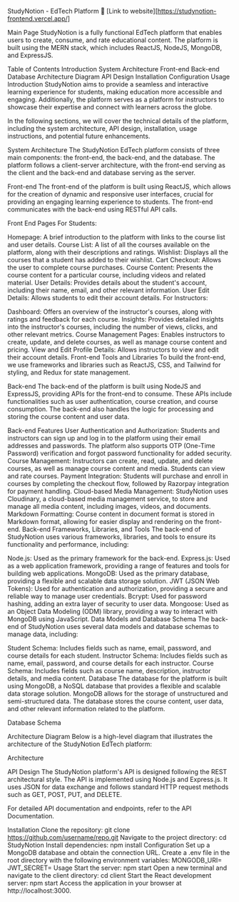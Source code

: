 StudyNotion - EdTech Platform
🚀 [Link to website][https://studynotion-frontend.vercel.app/]

Main Page StudyNotion is a fully functional EdTech platform that enables users to create, consume, and rate educational content. The platform is built using the MERN stack, which includes ReactJS, NodeJS, MongoDB, and ExpressJS.

Table of Contents
Introduction
System Architecture
Front-end
Back-end
Database
Architecture Diagram
API Design
Installation
Configuration
Usage
Introduction
StudyNotion aims to provide a seamless and interactive learning experience for students, making education more accessible and engaging. Additionally, the platform serves as a platform for instructors to showcase their expertise and connect with learners across the globe.

In the following sections, we will cover the technical details of the platform, including the system architecture, API design, installation, usage instructions, and potential future enhancements.

System Architecture
The StudyNotion EdTech platform consists of three main components: the front-end, the back-end, and the database. The platform follows a client-server architecture, with the front-end serving as the client and the back-end and database serving as the server.

Front-end
The front-end of the platform is built using ReactJS, which allows for the creation of dynamic and responsive user interfaces, crucial for providing an engaging learning experience to students. The front-end communicates with the back-end using RESTful API calls.

Front End Pages
For Students:

Homepage: A brief introduction to the platform with links to the course list and user details.
Course List: A list of all the courses available on the platform, along with their descriptions and ratings.
Wishlist: Displays all the courses that a student has added to their wishlist.
Cart Checkout: Allows the user to complete course purchases.
Course Content: Presents the course content for a particular course, including videos and related material.
User Details: Provides details about the student's account, including their name, email, and other relevant information.
User Edit Details: Allows students to edit their account details.
For Instructors:

Dashboard: Offers an overview of the instructor's courses, along with ratings and feedback for each course.
Insights: Provides detailed insights into the instructor's courses, including the number of views, clicks, and other relevant metrics.
Course Management Pages: Enables instructors to create, update, and delete courses, as well as manage course content and pricing.
View and Edit Profile Details: Allows instructors to view and edit their account details.
Front-end Tools and Libraries
To build the front-end, we use frameworks and libraries such as ReactJS, CSS, and Tailwind for styling, and Redux for state management.

Back-end
The back-end of the platform is built using NodeJS and ExpressJS, providing APIs for the front-end to consume. These APIs include functionalities such as user authentication, course creation, and course consumption. The back-end also handles the logic for processing and storing the course content and user data.

Back-end Features
User Authentication and Authorization: Students and instructors can sign up and log in to the platform using their email addresses and passwords. The platform also supports OTP (One-Time Password) verification and forgot password functionality for added security.
Course Management: Instructors can create, read, update, and delete courses, as well as manage course content and media. Students can view and rate courses.
Payment Integration: Students will purchase and enroll in courses by completing the checkout flow, followed by Razorpay integration for payment handling.
Cloud-based Media Management: StudyNotion uses Cloudinary, a cloud-based media management service, to store and manage all media content, including images, videos, and documents.
Markdown Formatting: Course content in document format is stored in Markdown format, allowing for easier display and rendering on the front-end.
Back-end Frameworks, Libraries, and Tools
The back-end of StudyNotion uses various frameworks, libraries, and tools to ensure its functionality and performance, including:

Node.js: Used as the primary framework for the back-end.
Express.js: Used as a web application framework, providing a range of features and tools for building web applications.
MongoDB: Used as the primary database, providing a flexible and scalable data storage solution.
JWT (JSON Web Tokens): Used for authentication and authorization, providing a secure and reliable way to manage user credentials.
Bcrypt: Used for password hashing, adding an extra layer of security to user data.
Mongoose: Used as an Object Data Modeling (ODM) library, providing a way to interact with MongoDB using JavaScript.
Data Models and Database Schema
The back-end of StudyNotion uses several data models and database schemas to manage data, including:

Student Schema: Includes fields such as name, email, password, and course details for each student.
Instructor Schema: Includes fields such as name, email, password, and course details for each instructor.
Course Schema: Includes fields such as course name, description, instructor details, and media content.
Database
The database for the platform is built using MongoDB, a NoSQL database that provides a flexible and scalable data storage solution. MongoDB allows for the storage of unstructured and semi-structured data. The database stores the course content, user data, and other relevant information related to the platform.

Database Schema

Architecture Diagram
Below is a high-level diagram that illustrates the architecture of the StudyNotion EdTech platform:

Architecture

API Design
The StudyNotion platform's API is designed following the REST architectural style. The API is implemented using Node.js and Express.js. It uses JSON for data exchange and follows standard HTTP request methods such as GET, POST, PUT, and DELETE.

For detailed API documentation and endpoints, refer to the API Documentation.

Installation
Clone the repository: git clone https://github.com/username/repo.git
Navigate to the project directory: cd StudyNotion
Install dependencies: npm install
Configuration
Set up a MongoDB database and obtain the connection URL.
Create a .env file in the root directory with the following environment variables:
MONGODB_URI=<your-mongodb-connection-url>
JWT_SECRET=<your-jwt-secret-key>
Usage
Start the server: npm start
Open a new terminal and navigate to the client directory: cd client
Start the React development server: npm start
Access the application in your browser at http://localhost:3000.
